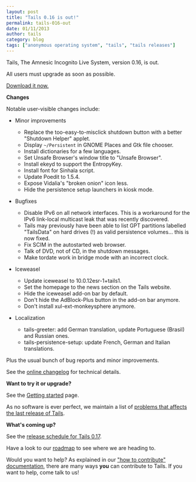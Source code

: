 ```yaml
---
layout: post
title: "Tails 0.16 is out!"
permalink: tails-016-out
date: 01/11/2013
author: tails
category: blog
tags: ["anonymous operating system", "tails", "tails releases"]
---
```


Tails, The Amnesic Incognito Live System, version 0.16, is out.

All users must upgrade as soon as possible.

[Download it now.](https://tails.boum.org/download/)

**Changes**

Notable user-visible changes include:

- Minor improvements
  - Replace the too-easy-to-misclick shutdown button with a better "Shutdown Helper" applet.
  - Display `~/Persistent` in GNOME Places and Gtk file chooser.
  - Install dictionaries for a few languages.
  - Set Unsafe Browser's window title to "Unsafe Browser".
  - Install ekeyd to support the EntropyKey.
  - Install font for Sinhala script.
  - Update Poedit to 1.5.4.
  - Expose Vidalia's "broken onion" icon less.
  - Hide the persistence setup launchers in kiosk mode.

- Bugfixes
  - Disable IPv6 on all network interfaces. This is a workaround for the IPv6 link-local multicast leak that was recently discovered.
  - Tails may previously have been able to list GPT partitions labelled "TailsData" on hard drives (!) as valid persistence volumes... this is now fixed.
  - Fix SCIM in the autostarted web browser.
  - Talk of DVD, not of CD, in the shutdown messages.
  - Make tordate work in bridge mode with an incorrect clock.

- Iceweasel
  - Update iceweasel to 10.0.12esr-1+tails1.
  - Set the homepage to the news section on the Tails website.
  - Hide the iceweasel add-on bar by default.
  - Don't hide the AdBlock-Plus button in the add-on bar anymore.
  - Don't install xul-ext-monkeysphere anymore.

- Localization
  - tails-greeter: add German translation, update Portuguese (Brasil) and Russian ones.
  - tails-persistence-setup: update French, German and Italian translations.

Plus the usual bunch of bug reports and minor improvements.

See the [online changelog](http://git.immerda.ch/?p=amnesia.git;a=blob_plain;f=debian/changelog;hb=refs/tags/0.16) for technical details.

**Want to try it or upgrade?**

See the [Getting started](https://tails.boum.org/getting_started/) page.

As no software is ever perfect, we maintain a list of [problems that affects the last release of Tails](https://tails.boum.org/support/known_issues/).

**What's coming up?**

See the [release schedule for Tails 0.17](https://mailman.boum.org/pipermail/tails-dev/2013-January/002427.html).

Have a look to our [roadmap](https://tails.boum.org/contribute/roadmap/) to see where we are heading to.

Would you want to help? As explained in our ["how to contribute" documentation](https://tails.boum.org/contribute/), there are many ways **you** can contribute to Tails. If you want to help, come talk to us!

